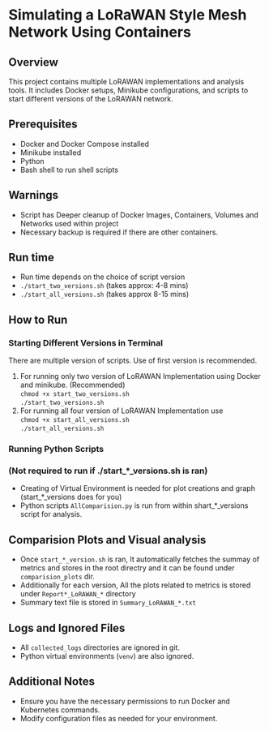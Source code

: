 # Simulating a LoRaWAN Style Mesh Network Using Containers

## Overview
This project contains multiple LoRAWAN implementations and analysis tools. It includes Docker setups, Minikube configurations, and scripts to start different versions of the LoRAWAN network.

## Prerequisites
- Docker and Docker Compose installed
- Minikube installed 
- Python
- Bash shell to run shell scripts

## Warnings
- Script has Deeper cleanup of Docker Images, Containers, Volumes and Networks used within project <br>
- Necessary backup is required if there are other containers.

## Run time
- Run time depends on the choice of script version
- `./start_two_versions.sh` (takes approx: 4-8 mins)
- `./start_all_versions.sh` (takes approx 8-15 mins)

## How to Run

### Starting Different Versions in Terminal 

There are multiple version of scripts. Use of first version is recommended.<br>

1. For running only two version of LoRAWAN Implementation using Docker and minikube.  (Recommended) <br>
`chmod +x start_two_versions.sh` <br>
`./start_two_versions.sh` <br>
2. For running all four version of LoRAWAN Implementation use <br>
`chmod +x start_all_versions.sh` <br>
`./start_all_versions.sh` 

### Running Python Scripts 
### (Not required to run if ./start_*_versions.sh is ran)
- Creating of Virtual Environment is needed for plot creations and graph (start_*_versions does for you)<br>
- Python scripts `AllComparision.py` is run from within shart_*_versions script for analysis.

## Comparision Plots and Visual analysis
- Once `start_*_version.sh` is ran, It automatically fetches the summay of metrics and stores in the root directry and it can be found under `comparision_plots` dir.
- Additionally for each version, All the plots related to metrics is stored under `Report*_LoRAWAN_*` directory
- Summary text file is stored in `Summary_LoRAWAN_*.txt `

##

## Logs and Ignored Files
- All `collected_logs` directories are ignored in git.
- Python virtual environments (`venv`) are also ignored.

## Additional Notes
- Ensure you have the necessary permissions to run Docker and Kubernetes commands.
- Modify configuration files as needed for your environment.
